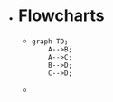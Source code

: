 - # Flowcharts
	- ```mermaid
	  graph TD;
	      A-->B;
	      A-->C;
	      B-->D;
	      C-->D;
	  ```
	-